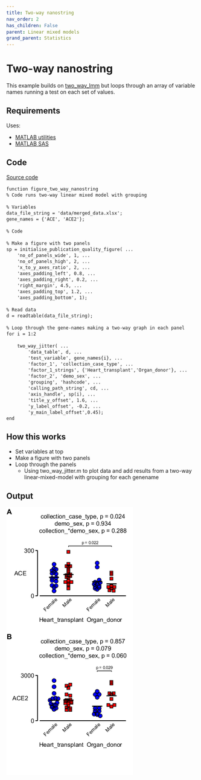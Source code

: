 ```yaml
---
title: Two-way nanostring
nav_order: 2
has_children: False
parent: Linear mixed models
grand_parent: Statistics
---
```


# Two-way nanostring

This example builds on [two_way_lmm](../two_way_lmm/two_way_lmm.html) but loops through an array of variable names running a test on each set of values.

## Requirements

Uses:
+ [MATLAB utilities](http://github.com/Campbell-Muscle-Lab/MATLAB_Utilities)
+ [MATLAB SAS](http://github.com/Campbell-Muscle-Lab/MATLAB_SAS)

## Code

[Source code](https://github.com/Campbell-Muscle-Lab/howtos_making_figures/tree/master/code/stats/two_way_nanostring/two_way_nanostring.m)

````
function figure_two_way_nanostring
% Code runs two-way linear mixed model with grouping

% Variables
data_file_string = 'data/merged_data.xlsx';
gene_names = {'ACE', 'ACE2'};

% Code

% Make a figure with two panels
sp = initialise_publication_quality_figure( ...
    'no_of_panels_wide', 1, ...
    'no_of_panels_high', 2, ...
    'x_to_y_axes_ratio', 2, ...
    'axes_padding_left', 0.8, ...
    'axes_padding_right', 0.2, ...
    'right_margin', 4.5, ...
    'axes_padding_top', 1.2, ...
    'axes_padding_bottom', 1);

% Read data
d = readtable(data_file_string);

% Loop through the gene-names making a two-way graph in each panel
for i = 1:2
    
    two_way_jitter( ...
        'data_table', d, ...
        'test_variable', gene_names{i}, ...
        'factor_1', 'collection_case_type', ...
        'factor_1_strings', {'Heart_transplant','Organ_donor'}, ...
        'factor_2', 'demo_sex', ...
        'grouping', 'hashcode', ...
        'calling_path_string', cd, ...
        'axis_handle', sp(i), ...
        'title_y_offset', 1.6, ...
        'y_label_offset', -0.2, ...
        'y_main_label_offset',0.45);
end
````

## How this works

+ Set variables at top
+ Make a figure with two panels
+ Loop through the panels
  + Using two_way_jitter.m to plot data and add results from a two-way linear-mixed-model with grouping for each genename


## Output

![two_way_nanostring](two_way_nanostring.png)




